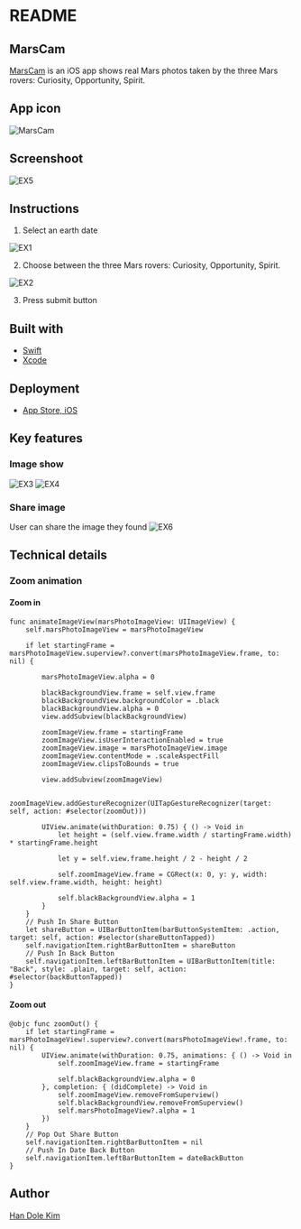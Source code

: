 # README
## MarsCam
[MarsCam](https://apps.apple.com/us/app/marscam/id1454287204) is an iOS app shows real Mars photos taken by the three Mars rovers: Curiosity, Opportunity, Spirit.
## App icon
![MarsCam](./images/logo.png)

## Screenshoot

![EX5](./images/ex5.png) 

## Instructions
1. Select an earth date

![EX1](./images/ex1.png)

2. Choose between the three Mars rovers:  Curiosity, Opportunity, Spirit.

![EX2](./images/ex2.png)

3. Press submit button

## Built with
* [Swift](https://developer.apple.com/swift/)
* [Xcode](https://developer.apple.com/xcode/)

## Deployment
* [App Store, iOS](https://www.apple.com/ios/app-store/)

## Key features
### Image show
![EX3](./images/ex3.png) ![EX4](./images/ex4.png)

### Share image
User can share the image they found
![EX6](./images/ex6.jpeg)

## Technical details
### Zoom animation
#### Zoom in
```
func animateImageView(marsPhotoImageView: UIImageView) {
    self.marsPhotoImageView = marsPhotoImageView
        
    if let startingFrame = marsPhotoImageView.superview?.convert(marsPhotoImageView.frame, to: nil) {
            
        marsPhotoImageView.alpha = 0
            
        blackBackgroundView.frame = self.view.frame
        blackBackgroundView.backgroundColor = .black
        blackBackgroundView.alpha = 0
        view.addSubview(blackBackgroundView)

        zoomImageView.frame = startingFrame
        zoomImageView.isUserInteractionEnabled = true
        zoomImageView.image = marsPhotoImageView.image
        zoomImageView.contentMode = .scaleAspectFill
        zoomImageView.clipsToBounds = true

        view.addSubview(zoomImageView)

        zoomImageView.addGestureRecognizer(UITapGestureRecognizer(target: self, action: #selector(zoomOut)))

        UIView.animate(withDuration: 0.75) { () -> Void in
            let height = (self.view.frame.width / startingFrame.width) * startingFrame.height

            let y = self.view.frame.height / 2 - height / 2

            self.zoomImageView.frame = CGRect(x: 0, y: y, width: self.view.frame.width, height: height)

            self.blackBackgroundView.alpha = 1
        }
    }
    // Push In Share Button
    let shareButton = UIBarButtonItem(barButtonSystemItem: .action, target: self, action: #selector(shareButtonTapped))
    self.navigationItem.rightBarButtonItem = shareButton
    // Push In Back Button
    self.navigationItem.leftBarButtonItem = UIBarButtonItem(title: "Back", style: .plain, target: self, action:   #selector(backButtonTapped))
}
```
#### Zoom out
```
@objc func zoomOut() {
    if let startingFrame = marsPhotoImageView!.superview?.convert(marsPhotoImageView!.frame, to: nil) {
        UIView.animate(withDuration: 0.75, animations: { () -> Void in
            self.zoomImageView.frame = startingFrame
            
            self.blackBackgroundView.alpha = 0
        }, completion: { (didComplete) -> Void in
            self.zoomImageView.removeFromSuperview()
            self.blackBackgroundView.removeFromSuperview()
            self.marsPhotoImageView?.alpha = 1
        })
    }
    // Pop Out Share Button
    self.navigationItem.rightBarButtonItem = nil
    // Push In Date Back Button
    self.navigationItem.leftBarButtonItem = dateBackButton
}
```

## Author
[Han Dole Kim](https://handolekim.com)
